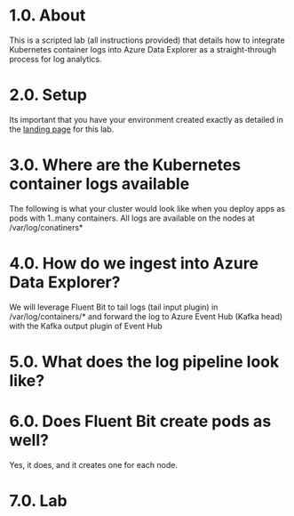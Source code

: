 # 1.0. About
This is a scripted lab (all instructions provided) that details how to integrate Kubernetes container logs into Azure Data Explorer as a straight-through process for log analytics.

# 2.0. Setup
Its important that you have your environment created exactly as detailed in the [landing page](../README.md) for this lab.

# 3.0. Where are the Kubernetes container logs available
The following is what your cluster would look like when you deploy apps as pods with 1..many containers.
All logs are available on the nodes at /var/log/conatiners*

# 4.0. How do we ingest into Azure Data Explorer?
We will leverage Fluent Bit to tail logs (tail input plugin) in /var/log/containers/* and forward the log to Azure Event Hub (Kafka head) with the Kafka output plugin of Event Hub

# 5.0. What does the log pipeline look like?

# 6.0. Does Fluent Bit create pods as well?  
Yes, it does, and it creates one for each node.

# 7.0. Lab






